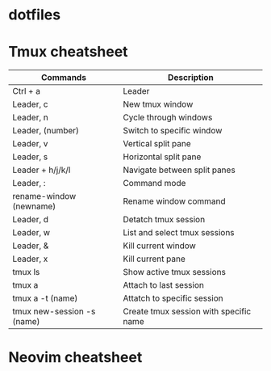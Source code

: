 # dotfiles

# Tmux cheatsheet

| Commands  | Description  |
|---|---|
| Ctrl + a  | Leader  |
| Leader, c  | New tmux window  |
| Leader, n | Cycle through windows  |
| Leader, (number)  | Switch to specific window  |
| Leader, v   | Vertical split pane  |
| Leader, s  | Horizontal split pane  |
| Leader + h/j/k/l | Navigate between split panes |
| Leader, : | Command mode |
| rename-window (newname) | Rename window command |
| Leader, d | Detatch tmux session |
| Leader, w | List and select tmux sessions |
| Leader, & | Kill current window |
| Leader, x | Kill current pane |
| tmux ls | Show active tmux sessions |
| tmux a | Attach to last session |
| tmux a -t (name) | Attatch to specific session |
| tmux new-session -s (name) | Create tmux session with specific name |

# Neovim cheatsheet
